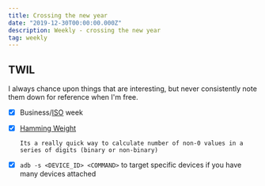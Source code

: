 ```yaml
---
title: Crossing the new year
date: "2019-12-30T00:00:00.000Z"
description: Weekly - crossing the new year
tag: weekly
---
```


## TWIL

I always chance upon things that are interesting, but never consistently note them down for reference when I'm free.

- [x] Business/[ISO](https://en.wikipedia.org/wiki/ISO_week_date) week
- [x] [Hamming Weight](https://en.wikipedia.org/wiki/Hamming_weight)

      Its a really quick way to calculate number of non-0 values in a series of digits (binary or non-binary)

- [x] `adb -s <DEVICE_ID> <COMMAND>` to target specific devices if you have many devices attached
